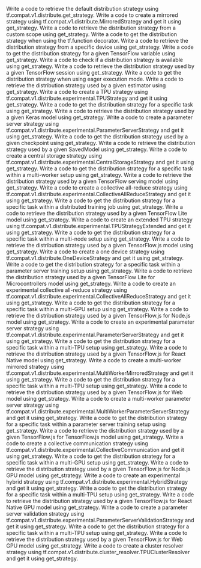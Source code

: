 Write a code to retrieve the default distribution strategy using tf.compat.v1.distribute.get_strategy.
Write a code to create a mirrored strategy using tf.compat.v1.distribute.MirroredStrategy and get it using get_strategy.
Write a code to retrieve the distribution strategy from a custom scope using get_strategy.
Write a code to get the distribution strategy when using the tf.function decorator.
Write a code to retrieve the distribution strategy from a specific device using get_strategy.
Write a code to get the distribution strategy for a given TensorFlow variable using get_strategy.
Write a code to check if a distribution strategy is available using get_strategy.
Write a code to retrieve the distribution strategy used by a given TensorFlow session using get_strategy.
Write a code to get the distribution strategy when using eager execution mode.
Write a code to retrieve the distribution strategy used by a given estimator using get_strategy.
Write a code to create a TPU strategy using tf.compat.v1.distribute.experimental.TPUStrategy and get it using get_strategy.
Write a code to get the distribution strategy for a specific task using get_strategy.
Write a code to retrieve the distribution strategy used by a given Keras model using get_strategy.
Write a code to create a parameter server strategy using tf.compat.v1.distribute.experimental.ParameterServerStrategy and get it using get_strategy.
Write a code to get the distribution strategy used by a given checkpoint using get_strategy.
Write a code to retrieve the distribution strategy used by a given SavedModel using get_strategy.
Write a code to create a central storage strategy using tf.compat.v1.distribute.experimental.CentralStorageStrategy and get it using get_strategy.
Write a code to get the distribution strategy for a specific task within a multi-worker setup using get_strategy.
Write a code to retrieve the distribution strategy used by a given TensorFlow serving model using get_strategy.
Write a code to create a collective all-reduce strategy using tf.compat.v1.distribute.experimental.CollectiveAllReduceStrategy and get it using get_strategy.
Write a code to get the distribution strategy for a specific task within a distributed training job using get_strategy.
Write a code to retrieve the distribution strategy used by a given TensorFlow Lite model using get_strategy.
Write a code to create an extended TPU strategy using tf.compat.v1.distribute.experimental.TPUStrategyExtended and get it using get_strategy.
Write a code to get the distribution strategy for a specific task within a multi-node setup using get_strategy.
Write a code to retrieve the distribution strategy used by a given TensorFlow.js model using get_strategy.
Write a code to create a one device strategy using tf.compat.v1.distribute.OneDeviceStrategy and get it using get_strategy.
Write a code to get the distribution strategy for a specific task within a parameter server training setup using get_strategy.
Write a code to retrieve the distribution strategy used by a given TensorFlow Lite for Microcontrollers model using get_strategy.
Write a code to create an experimental collective all-reduce strategy using tf.compat.v1.distribute.experimental.CollectiveAllReduceStrategy and get it using get_strategy.
Write a code to get the distribution strategy for a specific task within a multi-GPU setup using get_strategy.
Write a code to retrieve the distribution strategy used by a given TensorFlow.js for Node.js model using get_strategy.
Write a code to create an experimental parameter server strategy using tf.compat.v1.distribute.experimental.ParameterServerStrategy and get it using get_strategy.
Write a code to get the distribution strategy for a specific task within a multi-TPU setup using get_strategy.
Write a code to retrieve the distribution strategy used by a given TensorFlow.js for React Native model using get_strategy.
Write a code to create a multi-worker mirrored strategy using tf.compat.v1.distribute.experimental.MultiWorkerMirroredStrategy and get it using get_strategy.
Write a code to get the distribution strategy for a specific task within a multi-TPU setup using get_strategy.
Write a code to retrieve the distribution strategy used by a given TensorFlow.js for Web model using get_strategy.
Write a code to create a multi-worker parameter server strategy using tf.compat.v1.distribute.experimental.MultiWorkerParameterServerStrategy and get it using get_strategy.
Write a code to get the distribution strategy for a specific task within a parameter server training setup using get_strategy.
Write a code to retrieve the distribution strategy used by a given TensorFlow.js for TensorFlow.js model using get_strategy.
Write a code to create a collective communication strategy using tf.compat.v1.distribute.experimental.CollectiveCommunication and get it using get_strategy.
Write a code to get the distribution strategy for a specific task within a multi-GPU setup using get_strategy.
Write a code to retrieve the distribution strategy used by a given TensorFlow.js for Node.js GPU model using get_strategy.
Write a code to create an experimental hybrid strategy using tf.compat.v1.distribute.experimental.HybridStrategy and get it using get_strategy.
Write a code to get the distribution strategy for a specific task within a multi-TPU setup using get_strategy.
Write a code to retrieve the distribution strategy used by a given TensorFlow.js for React Native GPU model using get_strategy.
Write a code to create a parameter server validation strategy using tf.compat.v1.distribute.experimental.ParameterServerValidationStrategy and get it using get_strategy.
Write a code to get the distribution strategy for a specific task within a multi-TPU setup using get_strategy.
Write a code to retrieve the distribution strategy used by a given TensorFlow.js for Web GPU model using get_strategy.
Write a code to create a cluster resolver strategy using tf.compat.v1.distribute.cluster_resolver.TPUClusterResolver and get it using get_strategy.